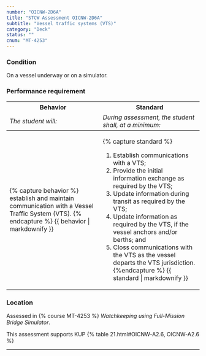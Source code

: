 ```yaml
---
number: "OICNW-2D6A"
title: "STCW Assessment OICNW-2D6A"
subtitle: "Vessel traffic systems (VTS)"
category: "Deck"
status: ""
cnum: "MT-4253"
---
```

### Condition

On a vessel underway or on a simulator.

### Performance requirement 

<table width='100%' class='Guidelines'>
 <thead>
 <tr>
     <th class='thirty'>Behavior</th>
     <th class='seventy'>Standard</th>
 </tr>
 <tr>
     <td><em>The student will:</em></td>
     <td><em>During assessment, the student shall, at a minimum:</em></td>
 </tr>
 </thead>
 <tbody>
 

<tr><td>

{% capture behavior %}
establish and maintain communication with a Vessel Traffic System (VTS).
{% endcapture %}
{{ behavior | markdownify }}

</td><td>

{% capture standard %}
1. Establish communications with a VTS;
2. Provide the initial information exchange as required by the VTS;
3. Update information during transit as required by the VTS;
4. Update information as required by the VTS, if the vessel anchors and/or berths; and
5. Closs communications with the VTS as the vessel departs the VTS jurisdiction.
{%endcapture %}
{{ standard | markdownify }}

</td></tr>



 </tbody>
 </table>

### Location

Assessed in  {% course  MT-4253 %}  *Watchkeeping using Full-Mission Bridge Simulator*.

This assessment supports KUP {% table 21.html#OICNW-A2.6, OICNW-A2.6 %}

***

